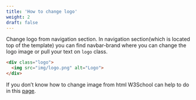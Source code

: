 ```yaml
---
title: 'How to change logo'
weight: 2
draft: false
---
```

Change logo from navigation section. In navigation section(which is located top of the template) you can find navbar-brand where you can change the logo image or pull your text on `logo` class.

```html
<div class="logo">
  <img src="img/logo.png" alt="Logo">
</div>
```

If you don’t know how to change image from html W3School can help to do in this [page](https://www.w3schools.com/TagS/tag_img.asp).